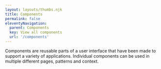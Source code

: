 ```yaml
---
layout: layouts/thumbs.njk
title: Components
permalink: false
eleventyNavigation:
  parent: Components
  key: View all components
  url: '/components'
---
```


Components are reusable parts of a user interface that have been made to support a variety of applications. Individual components can be used in multiple different pages, patterns and context.
